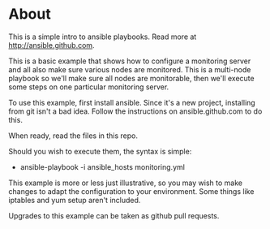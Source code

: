 About
=====

This is a simple intro to ansible playbooks.  Read more at
http://ansible.github.com.

This is a basic example that shows how to configure a monitoring
server and all also make sure various nodes are monitored.  This is
a multi-node playbook so we'll make sure all nodes are monitorable,
then we'll execute some steps on one particular monitoring server.

To use this example, first install ansible.  Since it's a new project,
installing from git isn't a bad idea.  Follow the instructions on
ansible.github.com to do this.

When ready, read the files in this repo.

Should you wish to execute them, the syntax is simple:

  * ansible-playbook -i ansible_hosts monitoring.yml

This example is more or less just illustrative, so you may wish
to make changes to adapt the configuration to your environment.
Some things like iptables and yum setup aren't included.

Upgrades to this example can be taken as github pull requests.


